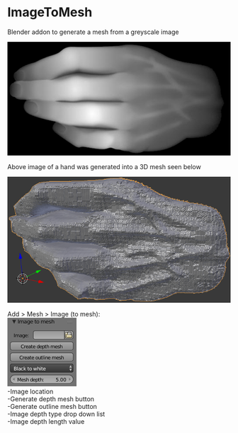 # ImageToMesh
Blender addon to generate a mesh from a greyscale image

![2D hand](/readme/hand.png?raw=true "2D hand")  

Above image of a hand was generated into a 3D mesh seen below  

![3D hand](/readme/Hand3D.png?raw=true "3D hand")  

Add > Mesh > Image (to mesh):  
![Create mesh settings](/readme/ImageToMeshSettings.png?raw=true "Create mesh settings")  
-Image location  
-Generate depth mesh button  
-Generate outline mesh button  
-Image depth type drop down list  
-Image depth length value
